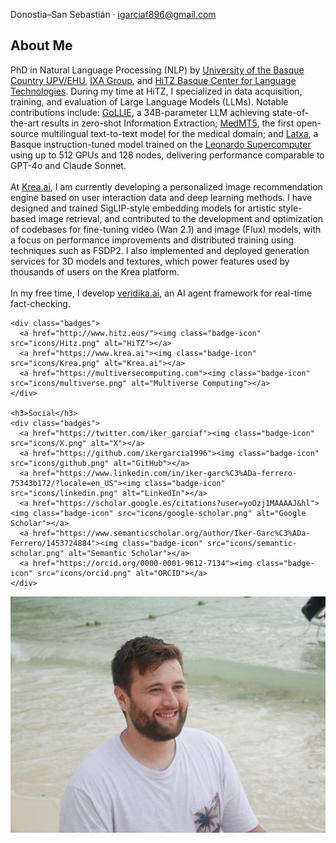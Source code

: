 
<section class="hero">
  <div class="stack">
    <p class="meta">Donostia–San Sebastián · <a href="mailto:igarciaf896@gmail.com">igarciaf896@gmail.com</a></p>
    <h2>About Me</h2>
    <div>
      PhD in Natural Language Processing (NLP) by <a href="https://www.ehu.eus/en/en-home">University of the Basque Country UPV/EHU</a>, <a href="http://www.ixa.eus/?language=en">IXA Group</a>, and <a href="http://www.hitz.eus/">HiTZ Basque Center for Language Technologies</a>.
      During my time at HiTZ, I specialized in data acquisition, training, and evaluation of Large Language Models (LLMs). Notable contributions include: <a href="https://hitz-zentroa.github.io/GoLLIE/">GoLLIE</a>, a 34B-parameter LLM achieving state-of-the-art results in zero-shot Information Extraction; <a href="https://huggingface.co/HiTZ/Medical-mT5-xl">MedMT5</a>, the first open-source multilingual text-to-text model for the medical domain; and <a href="https://arxiv.org/abs/2506.07597">Latxa</a>, a Basque instruction-tuned model trained on the <a href="https://leonardo-supercomputer.cineca.eu/hpc-system/">Leonardo Supercomputer</a> using up to 512 GPUs and 128 nodes, delivering performance comparable to GPT-4o and Claude Sonnet.
      <br><br>
      At <a href="https://www.krea.ai">Krea.ai</a>, I am currently developing a personalized image recommendation engine based on user interaction data and deep learning methods. I have designed and trained SigLIP-style embedding models for artistic style-based image retrieval, and contributed to the development and optimization of codebases for fine-tuning video (Wan 2.1) and image (Flux) models, with a focus on performance improvements and distributed training using techniques such as FSDP2. I also implemented and deployed generation services for 3D models and textures, which power features used by thousands of users on the Krea platform.
      <br><br>
      In my free time, I develop <a href="https://veridika.ai">veridika.ai</a>, an AI agent framework for real-time fact-checking.
    </div>

    <div class="badges">
      <a href="http://www.hitz.eus/"><img class="badge-icon" src="icons/Hitz.png" alt="HiTZ"></a>
      <a href="https://www.krea.ai"><img class="badge-icon" src="icons/Krea.png" alt="Krea.ai"></a>
      <a href="https://multiversecomputing.com"><img class="badge-icon" src="icons/multiverse.png" alt="Multiverse Computing"></a>
    </div>

    <h3>Social</h3>
    <div class="badges">
      <a href="https://twitter.com/iker_garciaf"><img class="badge-icon" src="icons/X.png" alt="X"></a>
      <a href="https://github.com/ikergarcia1996"><img class="badge-icon" src="icons/github.png" alt="GitHub"></a>
      <a href="https://www.linkedin.com/in/iker-garc%C3%ADa-ferrero-75343b172/?locale=en_US"><img class="badge-icon" src="icons/linkedin.png" alt="LinkedIn"></a>
      <a href="https://scholar.google.es/citations?user=yoOzj1MAAAAJ&hl"><img class="badge-icon" src="icons/google-scholar.png" alt="Google Scholar"></a>
      <a href="https://www.semanticscholar.org/author/Iker-Garc%C3%ADa-Ferrero/1453724884"><img class="badge-icon" src="icons/semantic-scholar.png" alt="Semantic Scholar"></a>
      <a href="https://orcid.org/0000-0001-9612-7134"><img class="badge-icon" src="icons/orcid.png" alt="ORCID"></a>
    </div>
  </div>
  <div>
    <img class="avatar" src="images/Iker.jpeg" alt="Iker García-Ferrero portrait">
  </div>
</section>

